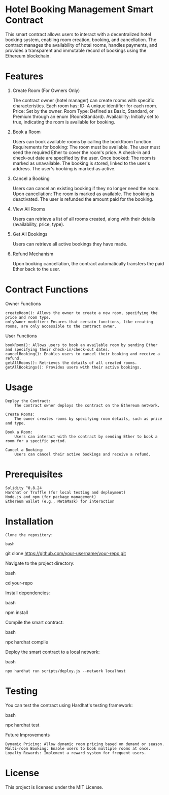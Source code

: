 
# Hotel Booking Management Smart Contract

This smart contract allows users to interact with a decentralized hotel booking system, enabling room creation, booking, and cancellation. The contract manages the availability of hotel rooms, handles payments, and provides a transparent and immutable record of bookings using the Ethereum blockchain.

# Features

1. Create Room (For Owners Only)

    The contract owner (hotel manager) can create rooms with specific characteristics.
    Each room has:
        ID: A unique identifier for each room.
        Price: Set by the owner.
        Room Type: Defined as Basic, Standard, or Premium through an enum (RoomStandard).
        Availability: Initially set to true, indicating the room is available for booking.

2. Book a Room

    Users can book available rooms by calling the bookRoom function.
    Requirements for booking:
        The room must be available.
        The user must send the required Ether to cover the room's price.
        A check-in and check-out date are specified by the user.
    Once booked:
        The room is marked as unavailable.
        The booking is stored, linked to the user's address.
        The user's booking is marked as active.

3. Cancel a Booking

    Users can cancel an existing booking if they no longer need the room.
    Upon cancellation:
        The room is marked as available.
        The booking is deactivated.
        The user is refunded the amount paid for the booking.

4. View All Rooms

    Users can retrieve a list of all rooms created, along with their details (availability, price, type).

5. Get All Bookings

    Users can retrieve all active bookings they have made.

6. Refund Mechanism

    Upon booking cancellation, the contract automatically transfers the paid Ether back to the user.

# Contract Functions

Owner Functions

    createRoom(): Allows the owner to create a new room, specifying the price and room type.
    onlyOwner modifier: Ensures that certain functions, like creating rooms, are only accessible to the contract owner.

User Functions

    bookRoom(): Allows users to book an available room by sending Ether and specifying their check-in/check-out dates.
    cancelBooking(): Enables users to cancel their booking and receive a refund.
    getAllRooms(): Retrieves the details of all created rooms.
    getAllBookings(): Provides users with their active bookings.

# Usage

    Deploy the Contract:
        The contract owner deploys the contract on the Ethereum network.

    Create Rooms:
        The owner creates rooms by specifying room details, such as price and type.

    Book a Room:
        Users can interact with the contract by sending Ether to book a room for a specific period.

    Cancel a Booking:
        Users can cancel their active bookings and receive a refund.

# Prerequisites

    Solidity ^0.8.24
    Hardhat or Truffle (for local testing and deployment)
    Node.js and npm (for package management)
    Ethereum wallet (e.g., MetaMask) for interaction

# Installation

    Clone the repository:

    bash

git clone https://github.com/your-username/your-repo.git

Navigate to the project directory:

bash

cd your-repo

Install dependencies:

bash

npm install

Compile the smart contract:

bash

npx hardhat compile

Deploy the smart contract to a local network:

bash

    npx hardhat run scripts/deploy.js --network localhost

# Testing

You can test the contract using Hardhat's testing framework:

bash

npx hardhat test

Future Improvements

    Dynamic Pricing: Allow dynamic room pricing based on demand or season.
    Multi-room Booking: Enable users to book multiple rooms at once.
    Loyalty Rewards: Implement a reward system for frequent users.

# License

This project is licensed under the MIT License.
